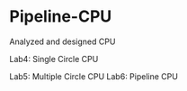 # Pipeline-CPU
Analyzed and designed CPU 

Lab4: Single Circle CPU

Lab5: Multiple Circle CPU
Lab6: Pipeline CPU
